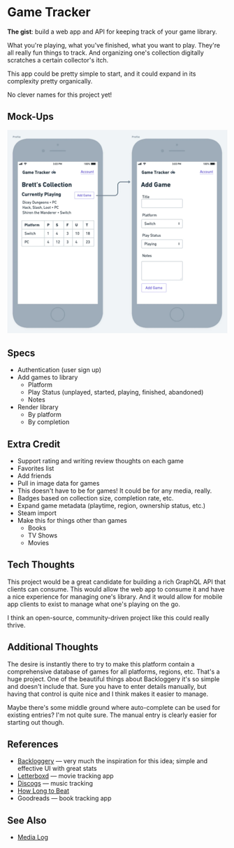 # Game Tracker

**The gist**: build a web app and API for keeping track of your game library.

What you're playing, what you've finished, what you want to play. They're all really fun things to track. And organizing one's collection digitally scratches a certain collector's itch.

This app could be pretty simple to start, and it could expand in its complexity pretty organically.

No clever names for this project yet!

## Mock-Ups

![Game Tracker mobile mock-ups. First view: horizontally-aligned logo/title and "Account" link, "Brett's collection" heading, "Currently Playing" list and "Add Game" button, table with breakdown by platform and various columns. Second view: "Add Game" form with title, platform, play status and notes inputs, plus an "Add Game" button](./img/game-tracker.webp)

## Specs

- Authentication (user sign up)
- Add games to library
  - Platform
  - Play Status (unplayed, started, playing, finished, abandoned)
  - Notes
- Render library
  - By platform
  - By completion

## Extra Credit

- Support rating and writing review thoughts on each game
- Favorites list
- Add friends
- Pull in image data for games
- This doesn't have to be for games! It could be for any media, really.
- Badges based on collection size, completion rate, etc.
- Expand game metadata (playtime, region, ownership status, etc.)
- Steam import
- Make this for things other than games
  - Books
  - TV Shows
  - Movies

## Tech Thoughts

This project would be a great candidate for building a rich GraphQL API that clients can consume. This would allow the web app to consume it and have a nice experience for managing one's library. And it would allow for mobile app clients to exist to manage what one's playing on the go.

I think an open-source, community-driven project like this could really thrive.

## Additional Thoughts

The desire is instantly there to try to make this platform contain a comprehensive database of games for all platforms, regions, etc. That's a huge project. One of the beautiful things about Backloggery it's so simple and doesn't include that. Sure you have to enter details manually, but having that control is quite nice and I think makes it easier to manage.

Maybe there's some middle ground where auto-complete can be used for existing entries? I'm not quite sure. The manual entry is clearly easier for starting out though.

## References

- [Backloggery](https://www.backloggery.com) — very much the inspiration for this idea; simple and effective UI with great stats
- [Letterboxd](https://letterboxd.com) — movie tracking app
- [Discogs](https://www.discogs.com) — music tracking
- [How Long to Beat](https://howlongtobeat.com)
- Goodreads — book tracking app

## See Also

- [Media Log](../websites/media-log.md)
